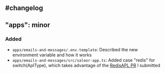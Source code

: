 #changelog
---
"apps": minor
---
### Added

- `apps/emails-and-messages/.env.template`: Described the new environment variable and how it works
- `apps/emails-and-messages/src/saleor-app.ts`: Added case "redis" for switch(AplType), which takes advantage of the [RedisAPL PR](https://github.com/saleor/app-sdk/pull/287) I submitted
